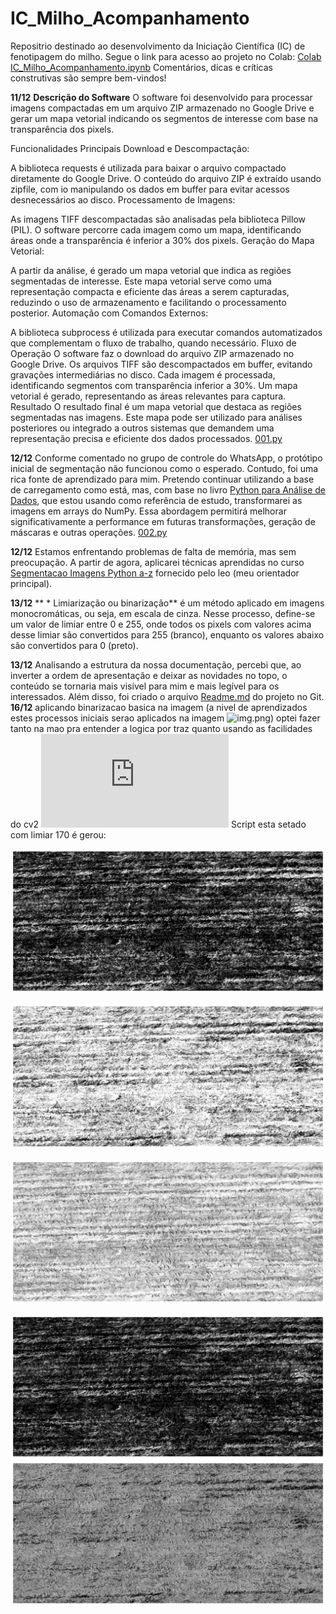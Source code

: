 # IC_Milho_Acompanhamento
Repositrio destinado ao desenvolvimento da Iniciação Científica (IC) de fenotipagem do milho. Segue o link para acesso ao projeto no Colab:  [Colab IC_Milho_Acompanhamento.ipynb](https://colab.research.google.com/drive/1VyvdgFo0VYL7NHEjM6M1uZzDO8zSyl_9?usp=sharing) Comentários, dicas e críticas construtivas são sempre bem-vindos!

**11/12** **Descrição do Software**
O software foi desenvolvido para processar imagens compactadas em um arquivo ZIP armazenado no Google Drive e gerar um mapa vetorial indicando os segmentos de interesse com base na transparência dos pixels.

Funcionalidades Principais
Download e Descompactação:

A biblioteca requests é utilizada para baixar o arquivo compactado diretamente do Google Drive.
O conteúdo do arquivo ZIP é extraído usando zipfile, com io manipulando os dados em buffer para evitar acessos desnecessários ao disco.
Processamento de Imagens:

As imagens TIFF descompactadas são analisadas pela biblioteca Pillow (PIL).
O software percorre cada imagem como um mapa, identificando áreas onde a transparência é inferior a 30% dos pixels.
Geração do Mapa Vetorial:

A partir da análise, é gerado um mapa vetorial que indica as regiões segmentadas de interesse.
Este mapa vetorial serve como uma representação compacta e eficiente das áreas a serem capturadas, reduzindo o uso de armazenamento e facilitando o processamento posterior.
Automação com Comandos Externos:

A biblioteca subprocess é utilizada para executar comandos automatizados que complementam o fluxo de trabalho, quando necessário.
Fluxo de Operação
O software faz o download do arquivo ZIP armazenado no Google Drive.
Os arquivos TIFF são descompactados em buffer, evitando gravações intermediárias no disco.
Cada imagem é processada, identificando segmentos com transparência inferior a 30%.
Um mapa vetorial é gerado, representando as áreas relevantes para captura.
Resultado
O resultado final é um mapa vetorial que destaca as regiões segmentadas nas imagens. Este mapa pode ser utilizado para análises posteriores ou integrado a outros sistemas que demandem uma representação precisa e eficiente dos dados processados.
[001.py](https://github.com/AngeloDev-New/IC_Milho_Acompanhamento/blob/main/Scripts/001.py)

**12/12**
Conforme comentado no grupo de controle do WhatsApp, o protótipo inicial de segmentação não funcionou como o esperado. Contudo, foi uma rica fonte de aprendizado para mim. Pretendo continuar utilizando a base de carregamento como está, mas, com base no livro [Python para Análise de Dados](https://www.amazon.com.br/Python-Para-An%C3%A1lise-Dados-Tratamento/dp/8575226479/ref=sr_1_2?adgrpid=1141293730226964&dib=eyJ2IjoiMSJ9.UYPX3cU1vlR1g5ka256QBQFSnrYDxyHANJrJMX9Syr8pwzZOp0B8yEITq9VdYiiFJPoSckle3TnBiUbvNmT97BnvEmej5nt-4ZlmR5m-iGLmxmpH5kVKWaECiT93S7_6fws2uCMqGm6Zsd36qxiQ3JIJVlpsBs-WPU5rJ7zliOtnvn5iAKUZmZxG-VPf-mnC0n-XA6CG842poP7R5n0q6qgwfNRrEu8w1oFPMxvj1J1GoAgLI-3H8M6eeUP-RN443_Mlkb0Y6S00ldXXocMDqL61A2Cu8wudO_oBvJF_8GaWWp8LOEdc6ZC1I_fNBFsGem5vsF_IyZdZf_vwEPfK67HkMGS9f3LhuKKpurFe_PgUXd9H6dstCGTNXkIZy4BFnNBPDEE1IoqUiDxlooM4y-OjK445utdsb9AHwQupI377dIFanLdFb_QnbzOiOG-e.UXyuego9Sj3dOlkieXC62FCJj61sJtr77BD7x_qJ4sg&dib_tag=se&hvadid=71330944898389&hvbmt=be&hvdev=c&hvlocphy=184997&hvnetw=o&hvqmt=e&hvtargid=kwd-71331374786960%3Aloc-20&hydadcr=5714_11235317&keywords=python+para+an%C3%A1lise+de+dados+wes+mckinney&qid=1734019643&sr=8-2), que estou usando como referência de estudo, transformarei as imagens em arrays do NumPy. Essa abordagem permitirá melhorar significativamente a performance em futuras transformações, geração de máscaras e outras operações.
[002.py](https://github.com/AngeloDev-New/IC_Milho_Acompanhamento/blob/main/Scripts/002.py)

**12/12** Estamos enfrentando problemas de falta de memória, mas sem preocupação. A partir de agora, aplicarei técnicas aprendidas no curso [Segmentacao Imagens Python a-z](https://www.udemy.com/course/segmentacao-imagens-python-a-z/) fornecido pelo leo (meu orientador principal).

**13/12** ** * Limiarização ou binarização** é um método aplicado em imagens monocromáticas, ou seja, em escala de cinza. Nesse processo, define-se um valor de limiar entre 0 e 255, onde todos os pixels com valores acima desse limiar são convertidos para 255 (branco), enquanto os valores abaixo são convertidos para 0 (preto).

**13/12** Analisando a estrutura da nossa documentação, percebi que, ao inverter a ordem de apresentação e deixar as novidades no topo, o conteúdo se tornaria mais visível para mim e mais legível para os interessados. Além disso, foi criado o arquivo [Readme.md](https://github.com/AngeloDev-New/IC_Milho_Acompanhamento/tree/main#readme) do projeto no Git.
**16/12** aplicando binarizacao basica na imagem (a nivel de aprendizados estes processos iniciais serao aplicados na imagem ![img.png](https://raw.githubusercontent.com/AngeloDev-New/IC_Milho_Acompanhamento/refs/heads/main/img.png)) optei fazer tanto na mao pra entender a logica por traz quanto usando as facilidades do cv2 
![003.py](https://github.com/AngeloDev-New/IC_Milho_Acompanhamento/blob/main/Scripts/003.py)
Script esta setado com limiar 170 é gerou:

![THRESH_BINARY.png](https://raw.githubusercontent.com/AngeloDev-New/IC_Milho_Acompanhamento/refs/heads/main/imgs/THRESH_BINARY.png)

![THRESH_BINARY_INV.png](https://raw.githubusercontent.com/AngeloDev-New/IC_Milho_Acompanhamento/refs/heads/main/imgs/THRESH_BINARY_INV.png)

![THRESH_THRUNK.png](https://raw.githubusercontent.com/AngeloDev-New/IC_Milho_Acompanhamento/refs/heads/main/imgs/THRESH_TRUNC.png)

![THRESH_TOZERO.png](https://raw.githubusercontent.com/AngeloDev-New/IC_Milho_Acompanhamento/refs/heads/main/imgs/THRESH_TOZERO.png)
![THRESH_TOZERO_INV.png](https://raw.githubusercontent.com/AngeloDev-New/IC_Milho_Acompanhamento/refs/heads/main/imgs/THRESH_TOZERO_INV.png)
